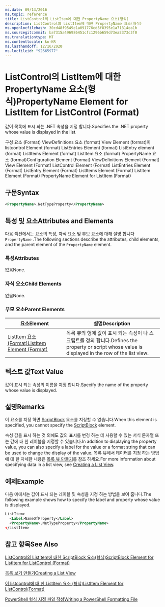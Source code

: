 ```yaml
---
ms.date: 09/13/2016
ms.topic: reference
title: ListControl의 ListItem에 대한 PropertyName 요소(형식)
description: ListControl의 ListItem에 대한 PropertyName 요소(형식)
ms.openlocfilehash: 30cd48f9549e1a091776cd5f8395e1a71314ea1b
ms.sourcegitcommit: ba7315a496986451cfc1296b659d73ea2373d3f0
ms.translationtype: MT
ms.contentlocale: ko-KR
ms.lasthandoff: 12/10/2020
ms.locfileid: "92665977"
---
```

# <a name="propertyname-element-for-listitem-for-listcontrol-format"></a><span data-ttu-id="6997e-103">ListControl의 ListItem에 대한 PropertyName 요소(형식)</span><span class="sxs-lookup"><span data-stu-id="6997e-103">PropertyName Element for ListItem for ListControl (Format)</span></span>

<span data-ttu-id="6997e-104">값이 목록에 표시 되는 .NET 속성을 지정 합니다.</span><span class="sxs-lookup"><span data-stu-id="6997e-104">Specifies the .NET property whose value is displayed in the list.</span></span>

<span data-ttu-id="6997e-105">구성 요소 (Format) ViewDefinitions 요소 (format) View Element (format)이 listcontrol Element (format) ListEntries Element (format) ListEntry element (format) ListItems Element (format) ListItem 요소 (format) PropertyName 요소 (format)</span><span class="sxs-lookup"><span data-stu-id="6997e-105">Configuration Element (Format) ViewDefinitions Element (Format) View Element (Format) ListControl Element (Format) ListEntries Element (Format) ListEntry Element (Format) ListItems Element (Format) ListItem Element (Format) PropertyName Element for ListItem (Format)</span></span>

## <a name="syntax"></a><span data-ttu-id="6997e-106">구문</span><span class="sxs-lookup"><span data-stu-id="6997e-106">Syntax</span></span>

```xml
<PropertyName>.NetTypeProperty</PropertyName>
```

## <a name="attributes-and-elements"></a><span data-ttu-id="6997e-107">특성 및 요소</span><span class="sxs-lookup"><span data-stu-id="6997e-107">Attributes and Elements</span></span>

<span data-ttu-id="6997e-108">다음 섹션에서는 요소의 특성, 자식 요소 및 부모 요소에 대해 설명 합니다 `PropertyName` .</span><span class="sxs-lookup"><span data-stu-id="6997e-108">The following sections describe the attributes, child elements, and the parent element of the `PropertyName` element.</span></span>

### <a name="attributes"></a><span data-ttu-id="6997e-109">특성</span><span class="sxs-lookup"><span data-stu-id="6997e-109">Attributes</span></span>

<span data-ttu-id="6997e-110">없음</span><span class="sxs-lookup"><span data-stu-id="6997e-110">None.</span></span>

### <a name="child-elements"></a><span data-ttu-id="6997e-111">자식 요소</span><span class="sxs-lookup"><span data-stu-id="6997e-111">Child Elements</span></span>

<span data-ttu-id="6997e-112">없음</span><span class="sxs-lookup"><span data-stu-id="6997e-112">None.</span></span>

### <a name="parent-elements"></a><span data-ttu-id="6997e-113">부모 요소</span><span class="sxs-lookup"><span data-stu-id="6997e-113">Parent Elements</span></span>

|<span data-ttu-id="6997e-114">요소</span><span class="sxs-lookup"><span data-stu-id="6997e-114">Element</span></span>|<span data-ttu-id="6997e-115">설명</span><span class="sxs-lookup"><span data-stu-id="6997e-115">Description</span></span>|
|-------------|-----------------|
|[<span data-ttu-id="6997e-116">ListItem 요소 (Format)</span><span class="sxs-lookup"><span data-stu-id="6997e-116">ListItem Element (Format)</span></span>](./listitem-element-for-listitems-for-listcontrol-format.md)|<span data-ttu-id="6997e-117">목록 뷰의 행에 값이 표시 되는 속성이 나 스크립트를 정의 합니다.</span><span class="sxs-lookup"><span data-stu-id="6997e-117">Defines the property or script whose value is displayed in the row of the list view.</span></span>|

## <a name="text-value"></a><span data-ttu-id="6997e-118">텍스트 값</span><span class="sxs-lookup"><span data-stu-id="6997e-118">Text Value</span></span>

<span data-ttu-id="6997e-119">값이 표시 되는 속성의 이름을 지정 합니다.</span><span class="sxs-lookup"><span data-stu-id="6997e-119">Specify the name of the property whose value is displayed.</span></span>

## <a name="remarks"></a><span data-ttu-id="6997e-120">설명</span><span class="sxs-lookup"><span data-stu-id="6997e-120">Remarks</span></span>

<span data-ttu-id="6997e-121">이 요소를 지정 하면 [ScriptBlock](./scriptblock-element-for-listitem-for-listcontrol-format.md) 요소를 지정할 수 없습니다.</span><span class="sxs-lookup"><span data-stu-id="6997e-121">When this element is specified, you cannot specify the [ScriptBlock](./scriptblock-element-for-listitem-for-listcontrol-format.md) element.</span></span>

<span data-ttu-id="6997e-122">속성 값을 표시 하는 것 외에도 값의 표시를 변경 하는 데 사용할 수 있는 서식 문자열 또는 값에 대 한 레이블을 지정할 수 있습니다.</span><span class="sxs-lookup"><span data-stu-id="6997e-122">In addition to displaying the property value, you can also specify a label for the value or a format string that can be used to change the display of the value.</span></span> <span data-ttu-id="6997e-123">목록 뷰에서 데이터를 지정 하는 방법에 대 한 자세한 내용은 [목록 뷰 만들기](./creating-a-list-view.md)를 참조 하세요.</span><span class="sxs-lookup"><span data-stu-id="6997e-123">For more information about specifying data in a list view, see [Creating a List View](./creating-a-list-view.md).</span></span>

## <a name="example"></a><span data-ttu-id="6997e-124">예제</span><span class="sxs-lookup"><span data-stu-id="6997e-124">Example</span></span>

<span data-ttu-id="6997e-125">다음 예에서는 값이 표시 되는 레이블 및 속성을 지정 하는 방법을 보여 줍니다.</span><span class="sxs-lookup"><span data-stu-id="6997e-125">The following example shows how to specify the label and property whose value is displayed.</span></span>

```xml
ListItem>
  <Label>NameOfProperty</Label>
  <PropertyName>.NetTypeProperty</PropertyName>
</ListItem>

```

## <a name="see-also"></a><span data-ttu-id="6997e-126">참고 항목</span><span class="sxs-lookup"><span data-stu-id="6997e-126">See Also</span></span>

[<span data-ttu-id="6997e-127">ListControl의 ListItem에 대한 ScriptBlock 요소(형식)</span><span class="sxs-lookup"><span data-stu-id="6997e-127">ScriptBlock Element for ListItem for ListControl (Format)</span></span>](./scriptblock-element-for-listitem-for-listcontrol-format.md)

[<span data-ttu-id="6997e-128">목록 보기 만들기</span><span class="sxs-lookup"><span data-stu-id="6997e-128">Creating a List View</span></span>](./creating-a-list-view.md)

[<span data-ttu-id="6997e-129">이 listcontrol에 대 한 ListItem 요소 (형식)</span><span class="sxs-lookup"><span data-stu-id="6997e-129">ListItem Element for ListControl(Format)</span></span>](./listitem-element-for-listitems-for-listcontrol-format.md)

[<span data-ttu-id="6997e-130">PowerShell 형식 지정 파일 작성</span><span class="sxs-lookup"><span data-stu-id="6997e-130">Writing a PowerShell Formatting File</span></span>](./writing-a-powershell-formatting-file.md)
